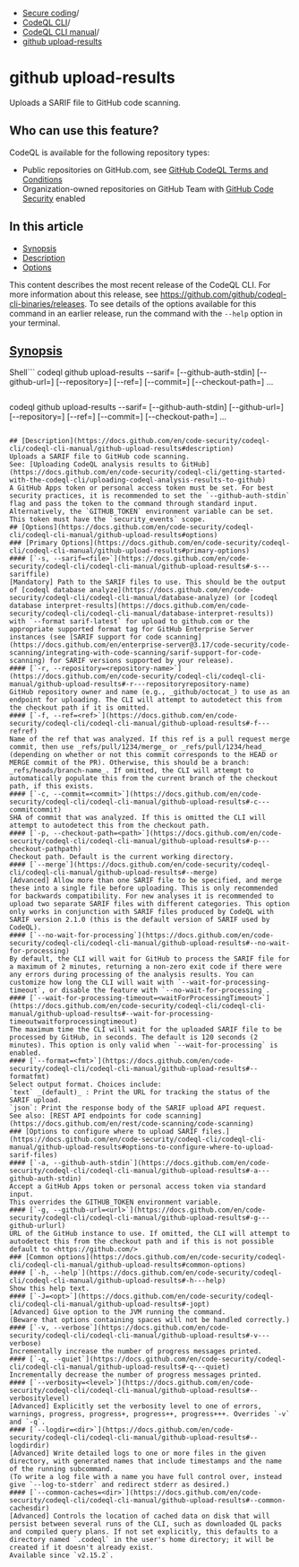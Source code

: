   * [Secure coding](https://docs.github.com/en/code-security "Secure coding")/
  * [CodeQL CLI](https://docs.github.com/en/code-security/codeql-cli "CodeQL CLI")/
  * [CodeQL CLI manual](https://docs.github.com/en/code-security/codeql-cli/codeql-cli-manual "CodeQL CLI manual")/
  * [github upload-results](https://docs.github.com/en/code-security/codeql-cli/codeql-cli-manual/github-upload-results "github upload-results")


# github upload-results
Uploads a SARIF file to GitHub code scanning.
## Who can use this feature?
CodeQL is available for the following repository types:
  * Public repositories on GitHub.com, see [GitHub CodeQL Terms and Conditions](https://github.com/github/codeql-cli-binaries/blob/main/LICENSE.md)
  * Organization-owned repositories on GitHub Team with [GitHub Code Security](https://docs.github.com/en/get-started/learning-about-github/about-github-advanced-security) enabled


## In this article
  * [Synopsis](https://docs.github.com/en/code-security/codeql-cli/codeql-cli-manual/github-upload-results#synopsis)
  * [Description](https://docs.github.com/en/code-security/codeql-cli/codeql-cli-manual/github-upload-results#description)
  * [Options](https://docs.github.com/en/code-security/codeql-cli/codeql-cli-manual/github-upload-results#options)


This content describes the most recent release of the CodeQL CLI. For more information about this release, see <https://github.com/github/codeql-cli-binaries/releases>.
To see details of the options available for this command in an earlier release, run the command with the `--help` option in your terminal.
## [Synopsis](https://docs.github.com/en/code-security/codeql-cli/codeql-cli-manual/github-upload-results#synopsis)
Shell```
codeql github upload-results --sarif=<file> [--github-auth-stdin] [--github-url=<url>] [--repository=<repository-name>] [--ref=<ref>] [--commit=<commit>] [--checkout-path=<path>] <options>...

```
```
codeql github upload-results --sarif=<file> [--github-auth-stdin] [--github-url=<url>] [--repository=<repository-name>] [--ref=<ref>] [--commit=<commit>] [--checkout-path=<path>] <options>...

```

## [Description](https://docs.github.com/en/code-security/codeql-cli/codeql-cli-manual/github-upload-results#description)
Uploads a SARIF file to GitHub code scanning.
See: [Uploading CodeQL analysis results to GitHub](https://docs.github.com/en/code-security/codeql-cli/getting-started-with-the-codeql-cli/uploading-codeql-analysis-results-to-github)
A GitHub Apps token or personal access token must be set. For best security practices, it is recommended to set the `--github-auth-stdin` flag and pass the token to the command through standard input. Alternatively, the `GITHUB_TOKEN` environment variable can be set.
This token must have the `security_events` scope.
## [Options](https://docs.github.com/en/code-security/codeql-cli/codeql-cli-manual/github-upload-results#options)
### [Primary Options](https://docs.github.com/en/code-security/codeql-cli/codeql-cli-manual/github-upload-results#primary-options)
#### [`-s, --sarif=<file>`](https://docs.github.com/en/code-security/codeql-cli/codeql-cli-manual/github-upload-results#-s---sariffile)
[Mandatory] Path to the SARIF files to use. This should be the output of [codeql database analyze](https://docs.github.com/en/code-security/codeql-cli/codeql-cli-manual/database-analyze) (or [codeql database interpret-results](https://docs.github.com/en/code-security/codeql-cli/codeql-cli-manual/database-interpret-results)) with `--format sarif-latest` for upload to github.com or the appropriate supported format tag for GitHub Enterprise Server instances (see [SARIF support for code scanning](https://docs.github.com/en/enterprise-server@3.17/code-security/code-scanning/integrating-with-code-scanning/sarif-support-for-code-scanning) for SARIF versions supported by your release).
#### [`-r, --repository=<repository-name>`](https://docs.github.com/en/code-security/codeql-cli/codeql-cli-manual/github-upload-results#-r---repositoryrepository-name)
GitHub repository owner and name (e.g., _github/octocat_) to use as an endpoint for uploading. The CLI will attempt to autodetect this from the checkout path if it is omitted.
#### [`-f, --ref=<ref>`](https://docs.github.com/en/code-security/codeql-cli/codeql-cli-manual/github-upload-results#-f---refref)
Name of the ref that was analyzed. If this ref is a pull request merge commit, then use _refs/pull/1234/merge_ or _refs/pull/1234/head_ (depending on whether or not this commit corresponds to the HEAD or MERGE commit of the PR). Otherwise, this should be a branch: _refs/heads/branch-name_. If omitted, the CLI will attempt to automatically populate this from the current branch of the checkout path, if this exists.
#### [`-c, --commit=<commit>`](https://docs.github.com/en/code-security/codeql-cli/codeql-cli-manual/github-upload-results#-c---commitcommit)
SHA of commit that was analyzed. If this is omitted the CLI will attempt to autodetect this from the checkout path.
#### [`-p, --checkout-path=<path>`](https://docs.github.com/en/code-security/codeql-cli/codeql-cli-manual/github-upload-results#-p---checkout-pathpath)
Checkout path. Default is the current working directory.
#### [`--merge`](https://docs.github.com/en/code-security/codeql-cli/codeql-cli-manual/github-upload-results#--merge)
[Advanced] Allow more than one SARIF file to be specified, and merge these into a single file before uploading. This is only recommended for backwards compatibility. For new analyses it is recommended to upload two separate SARIF files with different categories. This option only works in conjunction with SARIF files produced by CodeQL with SARIF version 2.1.0 (this is the default version of SARIF used by CodeQL).
#### [`--no-wait-for-processing`](https://docs.github.com/en/code-security/codeql-cli/codeql-cli-manual/github-upload-results#--no-wait-for-processing)
By default, the CLI will wait for GitHub to process the SARIF file for a maximum of 2 minutes, returning a non-zero exit code if there were any errors during processing of the analysis results. You can customize how long the CLI will wait with `--wait-for-processing-timeout`, or disable the feature with `--no-wait-for-processing`.
#### [`--wait-for-processing-timeout=<waitForProcessingTimeout>`](https://docs.github.com/en/code-security/codeql-cli/codeql-cli-manual/github-upload-results#--wait-for-processing-timeoutwaitforprocessingtimeout)
The maximum time the CLI will wait for the uploaded SARIF file to be processed by GitHub, in seconds. The default is 120 seconds (2 minutes). This option is only valid when `--wait-for-processing` is enabled.
#### [`--format=<fmt>`](https://docs.github.com/en/code-security/codeql-cli/codeql-cli-manual/github-upload-results#--formatfmt)
Select output format. Choices include:
`text` _(default)_ : Print the URL for tracking the status of the SARIF upload.
`json`: Print the response body of the SARIF upload API request.
See also: [REST API endpoints for code scanning](https://docs.github.com/en/rest/code-scanning/code-scanning)
### [Options to configure where to upload SARIF files.](https://docs.github.com/en/code-security/codeql-cli/codeql-cli-manual/github-upload-results#options-to-configure-where-to-upload-sarif-files)
#### [`-a, --github-auth-stdin`](https://docs.github.com/en/code-security/codeql-cli/codeql-cli-manual/github-upload-results#-a---github-auth-stdin)
Accept a GitHub Apps token or personal access token via standard input.
This overrides the GITHUB_TOKEN environment variable.
#### [`-g, --github-url=<url>`](https://docs.github.com/en/code-security/codeql-cli/codeql-cli-manual/github-upload-results#-g---github-urlurl)
URL of the GitHub instance to use. If omitted, the CLI will attempt to autodetect this from the checkout path and if this is not possible default to <https://github.com/>
### [Common options](https://docs.github.com/en/code-security/codeql-cli/codeql-cli-manual/github-upload-results#common-options)
#### [`-h, --help`](https://docs.github.com/en/code-security/codeql-cli/codeql-cli-manual/github-upload-results#-h---help)
Show this help text.
#### [`-J=<opt>`](https://docs.github.com/en/code-security/codeql-cli/codeql-cli-manual/github-upload-results#-jopt)
[Advanced] Give option to the JVM running the command.
(Beware that options containing spaces will not be handled correctly.)
#### [`-v, --verbose`](https://docs.github.com/en/code-security/codeql-cli/codeql-cli-manual/github-upload-results#-v---verbose)
Incrementally increase the number of progress messages printed.
#### [`-q, --quiet`](https://docs.github.com/en/code-security/codeql-cli/codeql-cli-manual/github-upload-results#-q---quiet)
Incrementally decrease the number of progress messages printed.
#### [`--verbosity=<level>`](https://docs.github.com/en/code-security/codeql-cli/codeql-cli-manual/github-upload-results#--verbositylevel)
[Advanced] Explicitly set the verbosity level to one of errors, warnings, progress, progress+, progress++, progress+++. Overrides `-v` and `-q`.
#### [`--logdir=<dir>`](https://docs.github.com/en/code-security/codeql-cli/codeql-cli-manual/github-upload-results#--logdirdir)
[Advanced] Write detailed logs to one or more files in the given directory, with generated names that include timestamps and the name of the running subcommand.
(To write a log file with a name you have full control over, instead give `--log-to-stderr` and redirect stderr as desired.)
#### [`--common-caches=<dir>`](https://docs.github.com/en/code-security/codeql-cli/codeql-cli-manual/github-upload-results#--common-cachesdir)
[Advanced] Controls the location of cached data on disk that will persist between several runs of the CLI, such as downloaded QL packs and compiled query plans. If not set explicitly, this defaults to a directory named `.codeql` in the user's home directory; it will be created if it doesn't already exist.
Available since `v2.15.2`.
